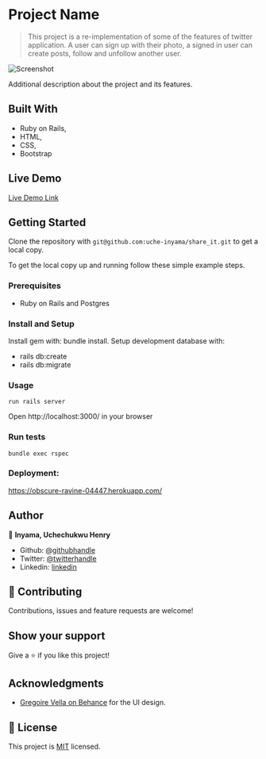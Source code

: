 # Project Name

> This project is a re-implementation of some of the features of twitter application.
> A user can sign up with their photo, a signed in user can create posts, follow and unfollow another user.

![Screenshot](https://user-images.githubusercontent.com/46329537/81774954-b1d16a80-94e3-11ea-94e2-99a5e5d70568.png)

Additional description about the project and its features.

## Built With

- Ruby on Rails,
- HTML,
- CSS,
- Bootstrap

## Live Demo

[Live Demo Link](https://obscure-ravine-04447.herokuapp.com/)

## Getting Started

Clone the repository with `git@github.com:uche-inyama/share_it.git` to get a local copy.

To get the local copy up and running follow these simple example steps.

### Prerequisites

- Ruby on Rails and Postgres

### Install and Setup

Install gem with: bundle install.
Setup development database with:

- rails db:create
- rails db:migrate

### Usage

    run rails server

Open http://localhost:3000/ in your browser

### Run tests

    bundle exec rspec

### Deployment:

https://obscure-ravine-04447.herokuapp.com/

## Author

👤 **Inyama, Uchechukwu Henry**

- Github: [@githubhandle](https://github.com/uche-inyama)
- Twitter: [@twitterhandle](https://twitter.com/euuoc)
- Linkedin: [linkedin](https://www.linkedin.com/in/uchechukwu-inyama-b3429a105/)

## 🤝 Contributing

Contributions, issues and feature requests are welcome!

## Show your support

Give a ⭐️ if you like this project!

## Acknowledgments

- [Gregoire Vella on Behance](https://www.behance.net/gallery/14286087/Twitter-Redesign-of-UI-details) for the UI design.

## 📝 License

This project is [MIT](lic.url) licensed.
